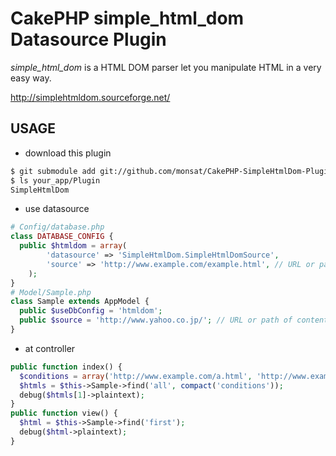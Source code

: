 CakePHP simple_html_dom Datasource Plugin
====

*simple_html_dom* is a HTML DOM parser let you manipulate HTML in a very easy way.

http://simplehtmldom.sourceforge.net/


USAGE
----

* download this plugin

```sh
$ git submodule add git://github.com/monsat/CakePHP-SimpleHtmlDom-Plugin.git your_app/Plugin/SimpleHtmlDom
$ ls your_app/Plugin
SimpleHtmlDom
```

* use datasource

```php
# Config/database.php
class DATABASE_CONFIG {
  public $htmldom = array(
		'datasource' => 'SimpleHtmlDom.SimpleHtmlDomSource',
		'source' => 'http://www.example.com/example.html', // URL or path of contents
	);
}
# Model/Sample.php
class Sample extends AppModel {
  public $useDbConfig = 'htmldom';
  public $source = 'http://www.yahoo.co.jp/'; // URL or path of contents if override db config
}
```

* at controller

```php
public function index() {
  $conditions = array('http://www.example.com/a.html', 'http://www.example.com/b.html');
  $htmls = $this->Sample->find('all', compact('conditions'));
  debug($htmls[1]->plaintext);
}
public function view() {
  $html = $this->Sample->find('first');
  debug($html->plaintext);
}
```